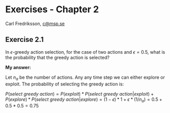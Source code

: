# Exercises - Chapter 2

Carl Fredriksson, c@msp.se

## Exercise 2.1 

In $\epsilon$-greedy action selection, for the case of two actions and $\epsilon = 0.5$, what is the probability that the greedy action is selected?

**My answer:**

Let $n_a$ be the number of actions. Any any time step we can either explore or exploit. The probability of selecting the greedy action is:

$P(\textit{select greedy action}) = P(exploit) * P(\textit{select greedy action} | exploit) + P(explore) * P(\textit{select greedy action} | explore) = (1 - \epsilon) * 1 + \epsilon * (1/n_a) = 0.5 + 0.5 * 0.5 = 0.75$

## 
